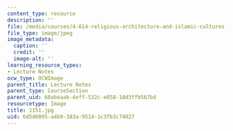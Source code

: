 ```yaml
---
content_type: resource
description: ''
file: /media/courses/4-614-religious-architecture-and-islamic-cultures-fall-2002/6d5d6095a4b9383a95141c3fb3c74027_1151.jpg
file_type: image/jpeg
image_metadata:
  caption: ''
  credit: ''
  image-alt: ''
learning_resource_types:
- Lecture Notes
ocw_type: OCWImage
parent_title: Lecture Notes
parent_type: CourseSection
parent_uid: 68abeaab-4eff-532c-e858-18d3ffb567bd
resourcetype: Image
title: 1151.jpg
uid: 6d5d6095-a4b9-383a-9514-1c3fb3c74027
---
```

